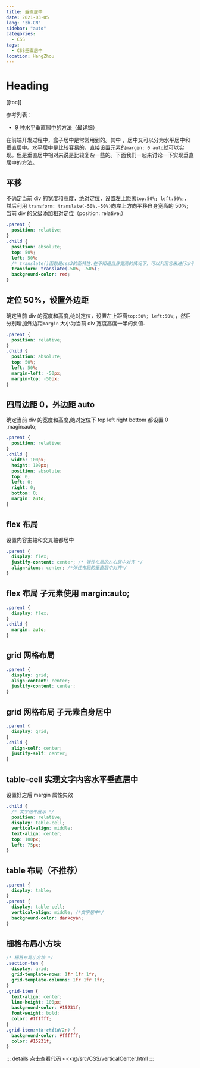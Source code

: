 ```yaml
---
title: 垂直居中
date: 2021-03-05
lang: "zh-CN"
sidebar: "auto"
categories:
  - CSS
tags:
  - CSS垂直居中
location: HangZhou
---
```


# Heading

[[toc]]

参考列表：

- [9 种水平垂直居中的方法（最详细）](https://blog.csdn.net/qq_40976321/article/details/105710106)

在前端开发过程中，盒子居中是常常用到的。其中 ，居中又可以分为水平居中和垂直居中。水平居中是比较容易的，直接设置元素的`margin: 0 auto`就可以实现。但是垂直居中相对来说是比较复杂一些的。下面我们一起来讨论一下实现垂直居中的方法。

## 平移

不确定当前 div 的宽度和高度，绝对定位，设置左上距离`top:50%; left:50%;`，然后利用 `transform: translate(-50%,-50%)`向左上方向平移自身宽高的 50%; 当前 div 的父级添加相对定位（position: relative;）

```css
.parent {
  position: relative;
}
.child {
  position: absolute;
  top: 50%;
  left: 50%;
  /* translate()函数是css3的新特性.在不知道自身宽高的情况下，可以利用它来进行水平垂直居中 */
  transform: translate(-50%, -50%);
  background-color: red;
}
```

## 定位 50%，设置外边距

确定当前 div 的宽度和高度,绝对定位，设置左上距离`top:50%; left:50%;`，然后分别增加外边距`margin` 大小为当前 div 宽度高度一半的负值.

```css
.parent {
  position: relative;
}
.child {
  position: absolute;
  top: 50%;
  left: 50%;
  margin-left: -50px;
  margin-top: -50px;
}
```

## 四周边距 0，外边距 auto

确定当前 div 的宽度和高度,绝对定位下 top left right bottom 都设置 0 ,magin:auto;

```css
.parent {
  position: relative;
}
.child {
  width: 100px;
  height: 100px;
  position: absolute;
  top: 0;
  left: 0;
  right: 0;
  bottom: 0;
  margin: auto;
}
```

## flex 布局

设置内容主轴和交叉轴都居中

```css
.parent {
  display: flex;
  justify-content: center; /* 弹性布局的左右居中对齐 */
  align-items: center; /*弹性布局的垂直居中对齐*/
}
```

## flex 布局 子元素使用 margin:auto;

```css
.parent {
  display: flex;
}
.child {
  margin: auto;
}
```

## grid 网格布局

```css
.parent {
  display: grid;
  align-content: center;
  justify-content: center;
}
```

## grid 网格布局 子元素自身居中

```css
.parent {
  display: grid;
}
.child {
  align-self: center;
  justify-self: center;
}
```

## table-cell 实现文字内容水平垂直居中

设置好之后 margin 属性失效

```css
.child {
  /* 文字居中展示 */
  position: relative;
  display: table-cell;
  vertical-align: middle;
  text-align: center;
  top: 100px;
  left: 75px;
}
```

## table 布局（不推荐）

```css
.parent {
  display: table;
}
.parent {
  display: table-cell;
  vertical-align: middle; /*文字居中*/
  background-color: darkcyan;
}
```

## 栅格布局小方块

```css
/* 栅格布局小方块 */
.section-ten {
  display: grid;
  grid-template-rows: 1fr 1fr 1fr;
  grid-template-columns: 1fr 1fr 1fr;
}
.grid-item {
  text-align: center;
  line-height: 100px;
  background-color: #15231f;
  font-weight: bold;
  color: #ffffff;
}
.grid-item:nth-child(2n) {
  background-color: #ffffff;
  color: #15231f;
}
```

::: details 点击查看代码
<<<@/src/CSS/verticalCenter.html
:::
